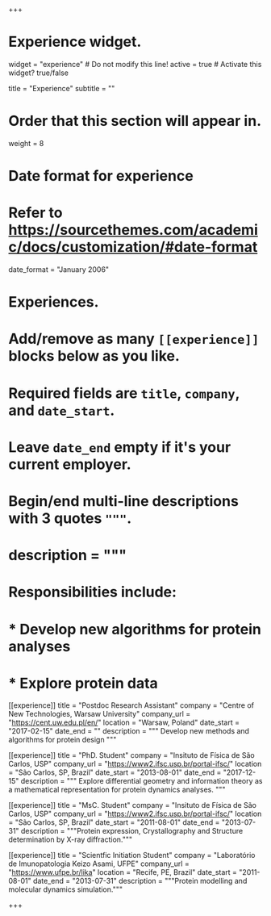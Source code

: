 +++
# Experience widget.
widget = "experience"  # Do not modify this line!
active = true  # Activate this widget? true/false

title = "Experience"
subtitle = ""

# Order that this section will appear in.
weight = 8

# Date format for experience
#   Refer to https://sourcethemes.com/academic/docs/customization/#date-format
date_format = "January 2006"

# Experiences.
#   Add/remove as many `[[experience]]` blocks below as you like.
#   Required fields are `title`, `company`, and `date_start`.
#   Leave `date_end` empty if it's your current employer.
#   Begin/end multi-line descriptions with 3 quotes `"""`.

#  description = """
#  Responsibilities include:
#  * Develop new algorithms for protein analyses
#  * Explore protein data


[[experience]]
  title = "Postdoc Research Assistant"
  company = "Centre of New Technologies, Warsaw University"
  company_url = "https://cent.uw.edu.pl/en/"
  location = "Warsaw, Poland"
  date_start = "2017-02-15"
  date_end = ""
  description = """
  Develop new methods and algorithms for protein design
  """

[[experience]]
  title = "PhD. Student"
  company = "Insituto de Física de São Carlos, USP"
  company_url = "https://www2.ifsc.usp.br/portal-ifsc/"
  location = "São Carlos, SP, Brazil"
  date_start = "2013-08-01"
  date_end = "2017-12-15"
  description = """
  Explore differential geometry and information theory as a mathematical representation for protein dynamics analyses.
  """

[[experience]]
  title = "MsC. Student"
  company = "Insituto de Física de São Carlos, USP"
  company_url = "https://www2.ifsc.usp.br/portal-ifsc/"
  location = "São Carlos, SP, Brazil"
  date_start = "2011-08-01"
  date_end = "2013-07-31"
  description = """Protein expression, Crystallography and Structure determination by X-ray diffraction."""

[[experience]]
  title = "Scientfic Initiation Student"
  company = "Laboratório de Imunopatologia Keizo Asami, UFPE"
  company_url = "https://www.ufpe.br/lika"
  location = "Recife, PE, Brazil"
  date_start = "2011-08-01"
  date_end = "2013-07-31"
  description = """Protein modelling and molecular dynamics simulation."""

+++
